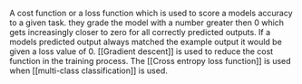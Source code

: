 A cost function or a loss function which is used to score a models accuracy to a given task. they grade the model with a number greater then 0 which gets increasingly closer to zero for all correctly predicted outputs. If a models predicted output always matched the example output it would be given a loss value of 0. [[Gradient descent]] is used to reduce the cost function in the training process. The [[Cross entropy loss function]] is used when [[multi-class classification]] is used.